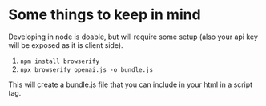 # Some things to keep in mind

Developing in node is doable, but will require some setup (also your api key will be exposed as it is client side).

1. `npm install browserify`
2. `npx browserify openai.js -o bundle.js`

This will create a bundle.js file that you can include in your html in a script tag.
